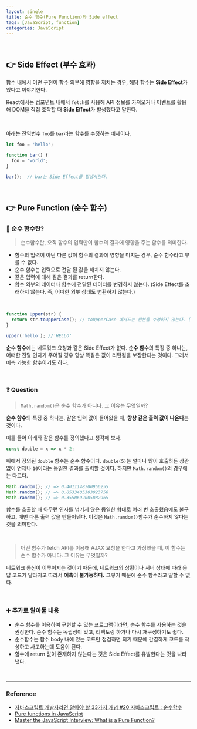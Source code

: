 ```yaml
---
layout: single
title: 순수 함수(Pure Function)와 Side effect
tags: [JavaScript, function]
categories: JavaScript
---
```


<br/>

## 👉 Side Effect (부수 효과)

함수 내에서 어떤 구현이 함수 외부에 영향을 끼치는 경우, 해당 함수는 **Side Effect**가 있다고 이야기한다. <br/>

React에서는 컴포넌트 내에서 `fetch`를 사용해 API 정보를 가져오거나 이벤트를 활용해 DOM을 직접 조작할 때 **Side Effect**가 발생했다고 말한다.

<br/>

아래는 전역변수 `foo`를 `bar`라는 함수를 수정하는 예제이다.

```javascript
let foo = 'hello';

function bar() {
  foo = 'world';
}

bar();	// bar는 Side Effect를 발생시킨다.
```

<br/>

## 👉 Pure Function (순수 함수)

###  🧐 순수 함수란?

> 순수함수란, 오직 함수의 입력만이 함수의 결과에 영향을 주는 함수를 의미한다. 
>

- 함수의 입력이 아닌 다른 값이 함수의 결과에 영향을 미치는 경우, 순수 함수라고 부를 수 없다.
- 순수 함수는 입력으로 전달 된 값을 해치지 않는다.
- 같은 입력에 대해 같은 결과를 return한다.
- 함수 외부의 데이터나 함수에 전달된 데이터를 변경하지 않는다. 
  (Side Effect를 초래하지 않는다. 즉, 어떠한 외부 상태도 변환하지 않는다.)

<br/>

```javascript
function Upper(str) {
  return str.toUpperCase(); // toUpperCase 메서드는 원본을 수정하지 않는다. (Immutable)
}

upper('hello');	//'HELLO'
```

**순수 함수**에는 네트워크 요청과 같은 Side Effect가 없다. **순수 함수**의 특징 중 하나는, 어떠한 전달 인자가 주어질 경우 항상 똑같은 값이 리턴됨을 보장한다는 것이다. 그래서 예측 가능한 함수이기도 하다.

<br/>

### ❓ Question

> `Math.random()`은 순수 함수가 아니다. 그 이유는 무엇일까?

**순수 함수**의 특징 중 하나는, 같은 입력 값이 들어왔을 때, **항상 같은 출력 값이 나온다**는 것이다.

예를 들어 아래와 같은 함수를 정의했다고 생각해 보자.

```javascript
const double = x => x * 2;
```

위에서 정의된  `double` 함수는 순수 함수이다. `double(5)`는 얼마나 많이 호출하든 상관 없이 언제나 `10`이라는 동일한 결과를 출력할 것이다. 하지만 `Math.random()`의 경우에는 다르다.

```javascript
Math.random(); // => 0.4011148700956255
Math.random(); // => 0.8533405303023756
Math.random(); // => 0.3550692005082965
```

함수를 호출할 때 아무런 인자를 넘기지 않은 동일한 형태로 여러 번 호출했음에도 불구하고, 매번 다른 출력 값을 만들어낸다. 이것은 `Math.random()`함수가 순수하지 않다는 것을 의미한다.

<br/>

> 어떤 함수가 fetch API를 이용해 AJAX 요청을 한다고 가정했을 때, 이 함수는 순수 함수가 아니다. 그 이유는 무엇일까?

네트워크 통신이 이루어지는 것이기 때문에, 네트워크의 상황이나 서버 상태에 따라 응답 코드가 달라지고 따라서 **예측이 불가능하다.** 그렇기 때문에 순수 함수라고 말할 수 없다.

<br/>

### ➕ 추가로 알아둘 내용

- 순수 함수를 이용하여 구현할 수 있는 프로그램이라면, 순수 함수를 사용하는 것을 권장한다.
  순수 함수는 독립성이 있고, 리팩토링 하거나 다시 재구성하기도 쉽다.
- 순수함수는 함수 body 내에 있는 코드만 점검하면 되기 때문에 간결하게 코드를 작성하고 사고하는데 도움이 된다.
- 함수에 return 값이 존재하지 않는다는 것은 Side Effect를 유발한다는 것을 나타낸다.

<br/>

<hr/>

### Reference

- [자바스크립트 개발자라면 알아야 할 33가지 개념 #20 자바스크립트 : 순수함수](https://velog.io/@jakeseo_me/%EC%9E%90%EB%B0%94%EC%8A%A4%ED%81%AC%EB%A6%BD%ED%8A%B8-%EA%B0%9C%EB%B0%9C%EC%9E%90%EB%9D%BC%EB%A9%B4-%EC%95%8C%EC%95%84%EC%95%BC-%ED%95%A0-33%EA%B0%80%EC%A7%80-%EA%B0%9C%EB%85%90-20-%EC%9E%90%EB%B0%94%EC%8A%A4%ED%81%AC%EB%A6%BD%ED%8A%B8-%EC%88%9C%EC%88%98%ED%95%A8%EC%88%98)
- [Pure functions in JavaScript](https://www.nicoespeon.com/en/2015/01/pure-functions-javascript/)
- [Master the JavaScript Interview: What is a Pure Function?](https://medium.com/javascript-scene/master-the-javascript-interview-what-is-a-pure-function-d1c076bec976)

<br/>
